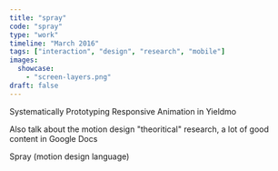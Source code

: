 ```yaml
---
title: "spray"
code: "spray"
type: "work"
timeline: "March 2016"
tags: ["interaction", "design", "research", "mobile"]
images:
  showcase:
    - "screen-layers.png"
draft: false
---
```


Systematically Prototyping Responsive Animation in Yieldmo

<!--more-->
Also talk about the motion design "theoritical" research, a lot of good content in Google Docs

Spray (motion design language)
